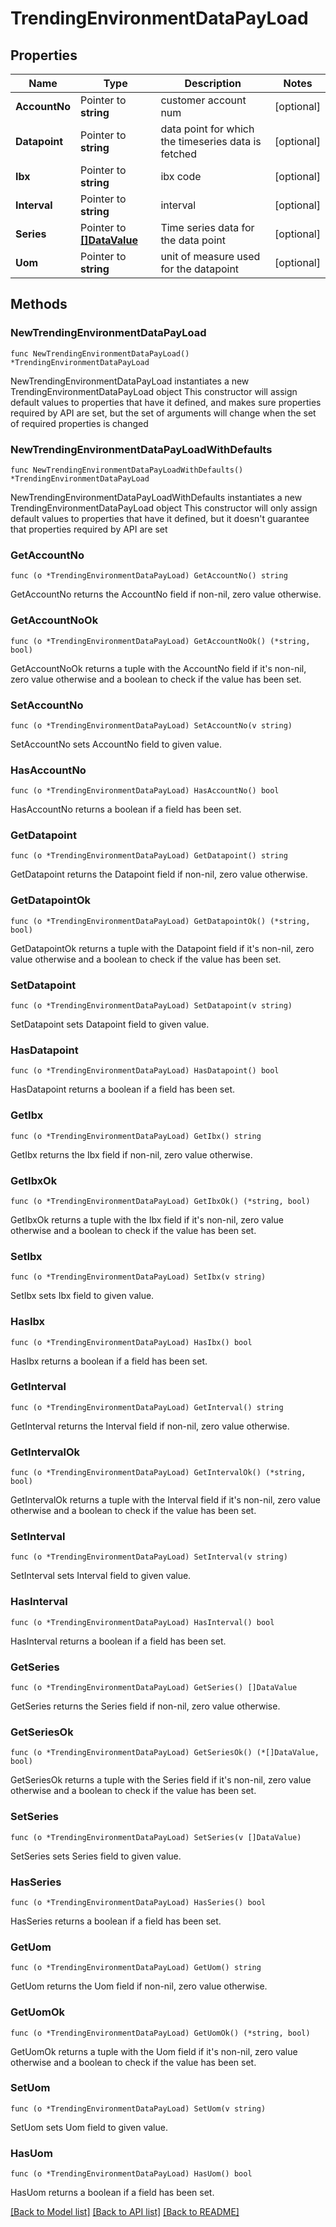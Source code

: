 # TrendingEnvironmentDataPayLoad

## Properties

Name | Type | Description | Notes
------------ | ------------- | ------------- | -------------
**AccountNo** | Pointer to **string** | customer account num | [optional] 
**Datapoint** | Pointer to **string** | data point for which the timeseries data is fetched | [optional] 
**Ibx** | Pointer to **string** | ibx code | [optional] 
**Interval** | Pointer to **string** | interval | [optional] 
**Series** | Pointer to [**[]DataValue**](DataValue.md) | Time series data for the data point | [optional] 
**Uom** | Pointer to **string** | unit of measure used for the datapoint | [optional] 

## Methods

### NewTrendingEnvironmentDataPayLoad

`func NewTrendingEnvironmentDataPayLoad() *TrendingEnvironmentDataPayLoad`

NewTrendingEnvironmentDataPayLoad instantiates a new TrendingEnvironmentDataPayLoad object
This constructor will assign default values to properties that have it defined,
and makes sure properties required by API are set, but the set of arguments
will change when the set of required properties is changed

### NewTrendingEnvironmentDataPayLoadWithDefaults

`func NewTrendingEnvironmentDataPayLoadWithDefaults() *TrendingEnvironmentDataPayLoad`

NewTrendingEnvironmentDataPayLoadWithDefaults instantiates a new TrendingEnvironmentDataPayLoad object
This constructor will only assign default values to properties that have it defined,
but it doesn't guarantee that properties required by API are set

### GetAccountNo

`func (o *TrendingEnvironmentDataPayLoad) GetAccountNo() string`

GetAccountNo returns the AccountNo field if non-nil, zero value otherwise.

### GetAccountNoOk

`func (o *TrendingEnvironmentDataPayLoad) GetAccountNoOk() (*string, bool)`

GetAccountNoOk returns a tuple with the AccountNo field if it's non-nil, zero value otherwise
and a boolean to check if the value has been set.

### SetAccountNo

`func (o *TrendingEnvironmentDataPayLoad) SetAccountNo(v string)`

SetAccountNo sets AccountNo field to given value.

### HasAccountNo

`func (o *TrendingEnvironmentDataPayLoad) HasAccountNo() bool`

HasAccountNo returns a boolean if a field has been set.

### GetDatapoint

`func (o *TrendingEnvironmentDataPayLoad) GetDatapoint() string`

GetDatapoint returns the Datapoint field if non-nil, zero value otherwise.

### GetDatapointOk

`func (o *TrendingEnvironmentDataPayLoad) GetDatapointOk() (*string, bool)`

GetDatapointOk returns a tuple with the Datapoint field if it's non-nil, zero value otherwise
and a boolean to check if the value has been set.

### SetDatapoint

`func (o *TrendingEnvironmentDataPayLoad) SetDatapoint(v string)`

SetDatapoint sets Datapoint field to given value.

### HasDatapoint

`func (o *TrendingEnvironmentDataPayLoad) HasDatapoint() bool`

HasDatapoint returns a boolean if a field has been set.

### GetIbx

`func (o *TrendingEnvironmentDataPayLoad) GetIbx() string`

GetIbx returns the Ibx field if non-nil, zero value otherwise.

### GetIbxOk

`func (o *TrendingEnvironmentDataPayLoad) GetIbxOk() (*string, bool)`

GetIbxOk returns a tuple with the Ibx field if it's non-nil, zero value otherwise
and a boolean to check if the value has been set.

### SetIbx

`func (o *TrendingEnvironmentDataPayLoad) SetIbx(v string)`

SetIbx sets Ibx field to given value.

### HasIbx

`func (o *TrendingEnvironmentDataPayLoad) HasIbx() bool`

HasIbx returns a boolean if a field has been set.

### GetInterval

`func (o *TrendingEnvironmentDataPayLoad) GetInterval() string`

GetInterval returns the Interval field if non-nil, zero value otherwise.

### GetIntervalOk

`func (o *TrendingEnvironmentDataPayLoad) GetIntervalOk() (*string, bool)`

GetIntervalOk returns a tuple with the Interval field if it's non-nil, zero value otherwise
and a boolean to check if the value has been set.

### SetInterval

`func (o *TrendingEnvironmentDataPayLoad) SetInterval(v string)`

SetInterval sets Interval field to given value.

### HasInterval

`func (o *TrendingEnvironmentDataPayLoad) HasInterval() bool`

HasInterval returns a boolean if a field has been set.

### GetSeries

`func (o *TrendingEnvironmentDataPayLoad) GetSeries() []DataValue`

GetSeries returns the Series field if non-nil, zero value otherwise.

### GetSeriesOk

`func (o *TrendingEnvironmentDataPayLoad) GetSeriesOk() (*[]DataValue, bool)`

GetSeriesOk returns a tuple with the Series field if it's non-nil, zero value otherwise
and a boolean to check if the value has been set.

### SetSeries

`func (o *TrendingEnvironmentDataPayLoad) SetSeries(v []DataValue)`

SetSeries sets Series field to given value.

### HasSeries

`func (o *TrendingEnvironmentDataPayLoad) HasSeries() bool`

HasSeries returns a boolean if a field has been set.

### GetUom

`func (o *TrendingEnvironmentDataPayLoad) GetUom() string`

GetUom returns the Uom field if non-nil, zero value otherwise.

### GetUomOk

`func (o *TrendingEnvironmentDataPayLoad) GetUomOk() (*string, bool)`

GetUomOk returns a tuple with the Uom field if it's non-nil, zero value otherwise
and a boolean to check if the value has been set.

### SetUom

`func (o *TrendingEnvironmentDataPayLoad) SetUom(v string)`

SetUom sets Uom field to given value.

### HasUom

`func (o *TrendingEnvironmentDataPayLoad) HasUom() bool`

HasUom returns a boolean if a field has been set.


[[Back to Model list]](../README.md#documentation-for-models) [[Back to API list]](../README.md#documentation-for-api-endpoints) [[Back to README]](../README.md)


